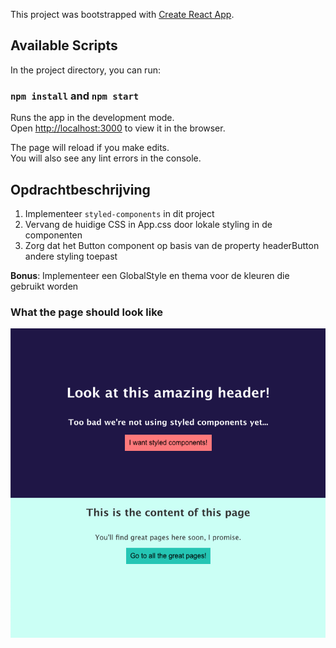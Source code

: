 This project was bootstrapped with [Create React App](https://github.com/facebook/create-react-app).

## Available Scripts

In the project directory, you can run:

### `npm install` and `npm start`

Runs the app in the development mode.<br />
Open [http://localhost:3000](http://localhost:3000) to view it in the browser.

The page will reload if you make edits.<br />
You will also see any lint errors in the console.

## Opdrachtbeschrijving

1. Implementeer `styled-components` in dit project
2. Vervang de huidige CSS in App.css door lokale styling in de componenten
3. Zorg dat het Button component op basis van de property headerButton andere styling toepast

**Bonus**: Implementeer een GlobalStyle en thema voor de kleuren die gebruikt worden

### What the page should look like

![Screenshot](screenshot.png)
